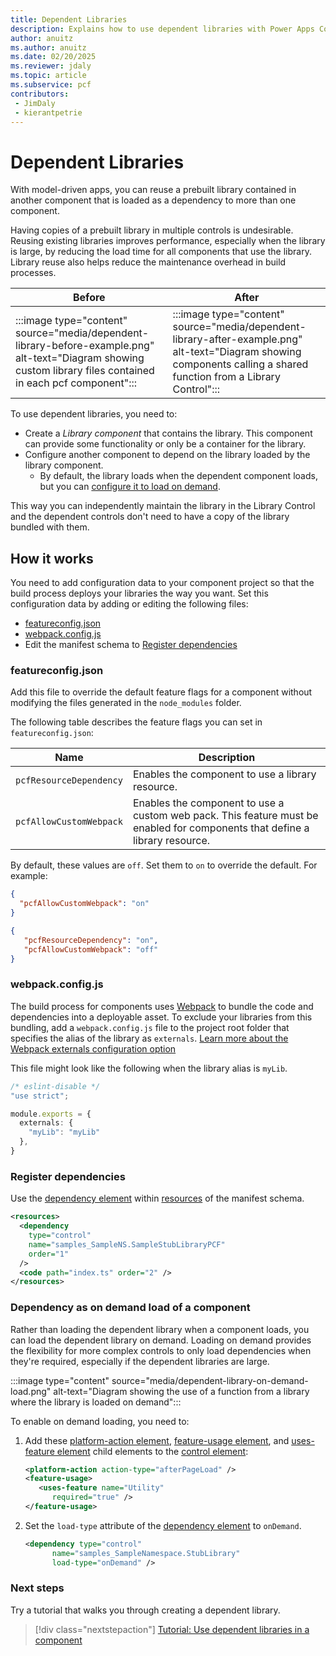 ```yaml
---
title: Dependent Libraries
description: Explains how to use dependent libraries with Power Apps Component Framework (PCF) controls.
author: anuitz
ms.author: anuitz
ms.date: 02/20/2025
ms.reviewer: jdaly
ms.topic: article
ms.subservice: pcf
contributors:
 - JimDaly
 - kierantpetrie
---
```

# Dependent Libraries

With model-driven apps, you can reuse a prebuilt library contained in another component that is loaded as a dependency to more than one component.

Having copies of a prebuilt library in multiple controls is undesirable. Reusing existing libraries improves performance, especially when the library is large, by reducing the load time for all components that use the library. Library reuse also helps reduce the maintenance overhead in build processes.

|Before|After|
|---|---|
|:::image type="content" source="media/dependent-library-before-example.png" alt-text="Diagram showing custom library files contained in each pcf component":::|:::image type="content" source="media/dependent-library-after-example.png" alt-text="Diagram showing components calling a shared function from a Library Control":::|

To use dependent libraries, you need to:

- Create a *Library component* that contains the library. This component can provide some functionality or only be a container for the library.
- Configure another component to depend on the library loaded by the library component.
   - By default, the library loads when the dependent component loads, but you can [configure it to load on demand](#dependency-as-on-demand-load-of-a-component).

This way you can independently maintain the library in the Library Control and the dependent controls don't need to have a copy of the library bundled with them.



## How it works

<!--TODO: Confirm whether the feature flag file still required -->
You need to add configuration data to your component project so that the build process deploys your libraries the way you want. Set this configuration data by adding or editing the following files:

- [featureconfig.json](#featureconfigjson)
- [webpack.config.js](#webpackconfigjs)
- Edit the manifest schema to [Register dependencies](#register-dependencies)

### featureconfig.json

Add this file to override the default feature flags for a component without modifying the files generated in the `node_modules` folder.

The following table describes the feature flags you can set in `featureconfig.json`:

|Name|Description|
|---|---|
|`pcfResourceDependency`|Enables the component to use a library resource.|
|`pcfAllowCustomWebpack`|Enables the component to use a custom web pack. This feature must be enabled for components that define a library resource.|

By default, these values are `off`. Set them to `on` to override the default. For example:

```json
{ 
  "pcfAllowCustomWebpack": "on" 
} 
```

```json
{ 
   "pcfResourceDependency": "on",
   "pcfAllowCustomWebpack": "off" 
} 
```

### webpack.config.js

<!-- TODO: please confirm this is accurate -->

The build process for components uses [Webpack](https://webpack.js.org/) to bundle the code and dependencies into a deployable asset. To exclude your libraries from this bundling, add a `webpack.config.js` file to the project root folder that specifies the alias of the library as `externals`. [Learn more about the Webpack externals configuration option](https://webpack.js.org/configuration/externals/)

This file might look like the following when the library alias is `myLib`.

```typescript
/* eslint-disable */ 
"use strict"; 

module.exports = { 
  externals: { 
    "myLib": "myLib" 
  }, 
}  
```


### Register dependencies

Use the [dependency element](manifest-schema-reference/dependency.md) within [resources](manifest-schema-reference/resources.md) of the manifest schema.

```xml
<resources>
  <dependency
    type="control"
    name="samples_SampleNS.SampleStubLibraryPCF"
    order="1"
  />
  <code path="index.ts" order="2" />
</resources>

```

### Dependency as on demand load of a component

Rather than loading the dependent library when a component loads, you can load the dependent library on demand. Loading on demand provides the flexibility for more complex controls to only load dependencies when they're required, especially if the dependent libraries are large.

:::image type="content" source="media/dependent-library-on-demand-load.png" alt-text="Diagram showing the use of a function from a library where the library is loaded on demand":::
<!-- See source \media\src\pcf_events_dependencies_diagrams.vsdx -->

To enable on demand loading, you need to:

1. Add these [platform-action element](manifest-schema-reference/platform-action.md), [feature-usage element](manifest-schema-reference/feature-usage.md), and [uses-feature element](manifest-schema-reference/uses-feature.md) child elements to the [control element](manifest-schema-reference/control.md): 

   ```xml
   <platform-action action-type="afterPageLoad" />
   <feature-usage>
      <uses-feature name="Utility"
         required="true" />
   </feature-usage>
   ```

1. Set the `load-type` attribute of the [dependency element](manifest-schema-reference/dependency.md) to `onDemand`.

   ```xml
   <dependency type="control"
         name="samples_SampleNamespace.StubLibrary"
         load-type="onDemand" />
   ```


### Next steps

Try a tutorial that walks you through creating a dependent library.

> [!div class="nextstepaction"]
> [Tutorial: Use dependent libraries in a component](tutorial-use-dependent-libraries.md)